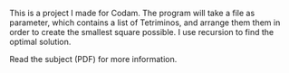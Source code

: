 This is a project I made for Codam. The program will take a file as parameter, which contains a list of Tetriminos, and arrange them
them in order to create the smallest square possible. I use recursion to find the optimal solution.

Read the subject (PDF) for more information.
